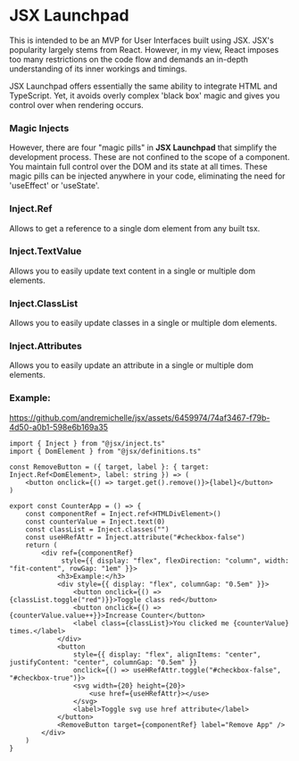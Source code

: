 # JSX Launchpad

This is intended to be an MVP for User Interfaces built using JSX. JSX's popularity largely stems from React. However,
in my view, React imposes too many restrictions on the code flow and demands an in-depth understanding of its inner
workings and timings.

JSX Launchpad offers essentially the same ability to integrate HTML and TypeScript. Yet, it avoids overly complex 'black
box' magic and gives you control over when rendering occurs.

### Magic Injects

However, there are four "magic pills" in **JSX Launchpad** that simplify
the development process. These are not confined to the scope of a component. You maintain full control over the DOM and
its state at all times. These magic pills can be injected anywhere in your code, eliminating the need for 'useEffect'
or 'useState'.

### Inject.Ref

Allows to get a reference to a single dom element from any built tsx.

### Inject.TextValue

Allows you to easily update text content in a single or multiple dom elements.

### Inject.ClassList

Allows you to easily update classes in a single or multiple dom elements.

### Inject.Attributes

Allows you to easily update an attribute in a single or multiple dom elements.

### Example:

https://github.com/andremichelle/jsx/assets/6459974/74af3467-f79b-4d50-a0b1-598e6b169a35

```tsx
import { Inject } from "@jsx/inject.ts"
import { DomElement } from "@jsx/definitions.ts"

const RemoveButton = ({ target, label }: { target: Inject.Ref<DomElement>, label: string }) => (
    <button onclick={() => target.get().remove()}>{label}</button>
)

export const CounterApp = () => {
    const componentRef = Inject.ref<HTMLDivElement>()
    const counterValue = Inject.text(0)
    const classList = Inject.classes("")
    const useHRefAttr = Inject.attribute("#checkbox-false")
    return (
        <div ref={componentRef}
             style={{ display: "flex", flexDirection: "column", width: "fit-content", rowGap: "1em" }}>
            <h3>Example:</h3>
            <div style={{ display: "flex", columnGap: "0.5em" }}>
                <button onclick={() => {classList.toggle("red")}}>Toggle class red</button>
                <button onclick={() => {counterValue.value++}}>Increase Counter</button>
                <label class={classList}>You clicked me {counterValue} times.</label>
            </div>
            <button
                style={{ display: "flex", alignItems: "center", justifyContent: "center", columnGap: "0.5em" }}
                onclick={() => useHRefAttr.toggle("#checkbox-false", "#checkbox-true")}>
                <svg width={20} height={20}>
                    <use href={useHRefAttr}></use>
                </svg>
                <label>Toggle svg use href attribute</label>
            </button>
            <RemoveButton target={componentRef} label="Remove App" />
        </div>
    )
}
```

